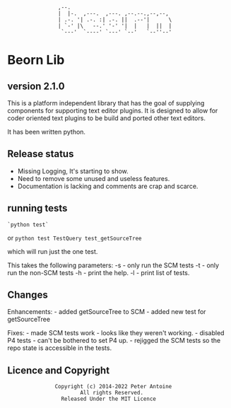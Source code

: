
                    ,--.
                    |  |-.  ,---.  ,---. ,--.--.,--,--,
                    | .-. '| .-. :| .-. ||  .--'|      \
                    | `-' |\   --.' '-' '|  |   |  ||  |
                     `---'  `----' `---' `--'   `--''--'

# Beorn Lib #
## version 2.1.0 ##

This is a platform independent library that has the goal of supplying components for supporting
text editor plugins. It is designed to allow for coder oriented text plugins to be build and
ported other text editors.

It has been written python.

## Release status ##
- Missing Logging, It's starting to show.
- Need to remove some unused and useless features.
- Documentation is lacking and comments are crap and scarce.

## running tests ##

    `python test`
or
	`python test TestQuery test_getSourceTree`

which will run just the one test.

This takes the following parameters:
    -s       - only run the SCM tests
    -t       - only run the non-SCM tests
    -h       - print the help.
    -l       - print list of tests.

## Changes ##

Enhancements:
    - added getSourceTree to SCM
    - added new test for getSourceTree

Fixes:
    - made SCM tests work - looks like they weren't working.
    - disabled P4 tests - can't be bothered to set P4 up.
    - rejigged the SCM tests so the repo state is accessible in the tests.

## Licence and Copyright ##
                   Copyright (c) 2014-2022 Peter Antoine
                           All rights Reserved.
                     Released Under the MIT Licence
